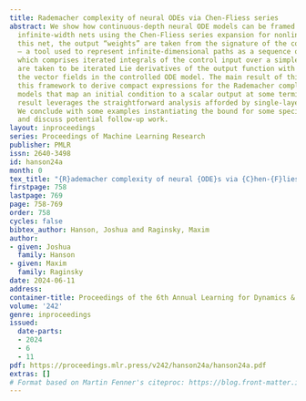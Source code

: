 ```yaml
---
title: Rademacher complexity of neural ODEs via Chen-Fliess series
abstract: We show how continuous-depth neural ODE models can be framed as single-layer,
  infinite-width nets using the Chen-Fliess series expansion for nonlinear ODEs. In
  this net, the output “weights” are taken from the signature of the control input
  — a tool used to represent infinite-dimensional paths as a sequence of tensors —
  which comprises iterated integrals of the control input over a simplex. The “features”
  are taken to be iterated Lie derivatives of the output function with respect to
  the vector fields in the controlled ODE model. The main result of this work applies
  this framework to derive compact expressions for the Rademacher complexity of ODE
  models that map an initial condition to a scalar output at some terminal time. The
  result leverages the straightforward analysis afforded by single-layer architectures.
  We conclude with some examples instantiating the bound for some specific systems
  and discuss potential follow-up work.
layout: inproceedings
series: Proceedings of Machine Learning Research
publisher: PMLR
issn: 2640-3498
id: hanson24a
month: 0
tex_title: "{R}ademacher complexity of neural {ODE}s via {C}hen-{F}liess series"
firstpage: 758
lastpage: 769
page: 758-769
order: 758
cycles: false
bibtex_author: Hanson, Joshua and Raginsky, Maxim
author:
- given: Joshua
  family: Hanson
- given: Maxim
  family: Raginsky
date: 2024-06-11
address:
container-title: Proceedings of the 6th Annual Learning for Dynamics & Control Conference
volume: '242'
genre: inproceedings
issued:
  date-parts:
  - 2024
  - 6
  - 11
pdf: https://proceedings.mlr.press/v242/hanson24a/hanson24a.pdf
extras: []
# Format based on Martin Fenner's citeproc: https://blog.front-matter.io/posts/citeproc-yaml-for-bibliographies/
---
```

